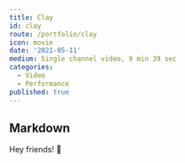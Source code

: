 ```yaml
---
title: Clay
id: clay
route: /portfolio/clay
icon: movie
date: '2021-05-11'
medium: Single channel video, 9 min 39 sec
categories:
  - Video
  - Performance
published: true
---
```


## Markdown

Hey friends! 👋
